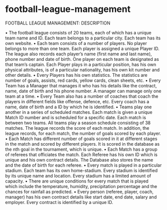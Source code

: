 # football-league-management
FOOTBALL LEAGUE MANAGEMENT: DESCRIPTION

• The football league consists of 20 teams, each of which has a unique team name and ID. Each team belongs to a particular city. Each team has its own website.
• Each team consists of a number of players. No player belongs to more than one team. Each player is assigned a unique Player ID. The league also records each player’s name (first name and last name), phone number and date of birth. One player on each team is designated as that team’s captain. Each Player plays in a particular position, has his own physical attributes, is of a particular nationality, has his own kit number and other details.
• Every Players has his own statistics. The statistics are number of goals, assists, red cards, yellow cards, clean sheets, etc.
• Every Team has a Manager that manages it who has his details like the contract, name, date of birth and his phone number. A manager can manage only one team at a time.
• Every Team also has a number of coaches that coach the players in different fields like offense, defence, etc. Every coach has a name, date of birth and a ID by which he is identified.
• Teams play one another in a series of scheduled matches. Each match is given a unique Match ID number and is scheduled for a specific date. Each match is between two teams. All teams play a season schedule consisting of 38 matches. The league records the score of each match. In addition, the league records, for each match, the number of goals scored by each player.
• Each Match has different number of goals scored in it at different stages in the match and scored by different players. It is scored in the database as the nth goal in the tournament, which is unique.
• Each Match has a group of referees that officiates the match. Each Referee has his own ID which is unique and his own contract details. The Database also stores the name and the date of birth for each referee.
• Every match is played in a particular stadium. Each team has its own home-stadium. Every stadium is identified by its unique name and location. Every stadium has a limited amount of capacity.
• There are unique conditions for every match that is played which include the temperature, humidity, precipitation percentage and the chances for rainfall as predicted.
• Every person (referee, player, coach, manager) has his own contract details like start date, end date, salary and employer. Every contract is identified by a unique ID.
